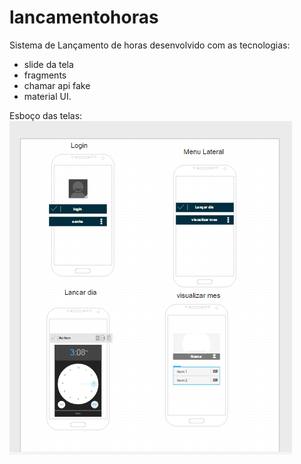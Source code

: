 # lancamentohoras
Sistema de Lançamento de horas desenvolvido com as tecnologias:
- slide da tela
- fragments
- chamar api fake
- material UI.

Esboço das telas:
![alt tag](https://github.com/damienlutz/lancamentohoras/blob/master/design/esboco%20telas.png)
